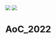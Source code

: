 ![](https://img.shields.io/badge/day%20📅-16-blue) ![](https://img.shields.io/badge/stars%20⭐-28-yellow)
# AoC_2022
